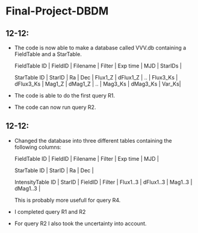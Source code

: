 # Final-Project-DBDM

12-12: 
-------
- The code is now able to make a database called VVV.db containing a FieldTable and a StarTable.

	FieldTable
	ID | FieldID | Filename | Filter | Exp time | MJD | StarIDs | 

	StarTable
	ID | StarID | Ra | Dec | Flux1_Z | dFlux1_Z | .. | Flux3_Ks | dFlux3_Ks | Mag1_Z | dMag1_Z | .. | Mag3_Ks | dMag3_Ks | Var_Ks| 

- The code is able to do the first query R1.
- The code can now run query R2.


12-12: 
-------
- Changed the database into three different tables containing the following columns:

	FieldTable
	ID | FieldID | Filename | Filter | Exp time | MJD |

	StarTable
	ID | StarID | Ra | Dec |

	IntensityTable
	ID | StarID | FieldID | Filter | Flux1..3 | dFlux1..3 | Mag1..3 | dMag1..3 |

	This is probably more usefull for query R4.

- I completed query R1 and R2
- For query R2 I also took the uncertainty into account.


